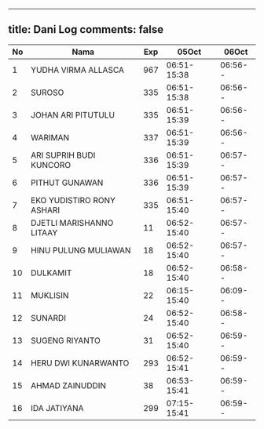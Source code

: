 
---
title: Dani Log
comments: false
---

| No | Nama | Exp | 05Oct | 06Oct |
|-----|-----|-----|-----|-----|
| 1 | YUDHA VIRMA ALLASCA  | 967 | 06:51-15:38 | 06:56-- |
| 2 | SUROSO  | 335 | 06:51-15:38 | 06:56-- |
| 3 | JOHAN ARI PITUTULU  | 335 | 06:51-15:39 | 06:56-- |
| 4 | WARIMAN  | 337 | 06:51-15:39 | 06:56-- |
| 5 | ARI SUPRIH BUDI KUNCORO  | 336 | 06:51-15:39 | 06:57-- |
| 6 | PITHUT GUNAWAN  | 336 | 06:51-15:39 | 06:57-- |
| 7 | EKO YUDISTIRO RONY ASHARI  | 335 | 06:51-15:40 | 06:57-- |
| 8 | DJETLI MARISHANNO LITAAY  | 11 | 06:52-15:40 | 06:57-- |
| 9 | HINU PULUNG MULIAWAN  | 18 | 06:52-15:40 | 06:57-- |
| 10 | DULKAMIT  | 18 | 06:52-15:40 | 06:58-- |
| 11 | MUKLISIN  | 22 | 06:15-15:40 | 06:09-- |
| 12 | SUNARDI  | 24 | 06:52-15:40 | 06:58-- |
| 13 | SUGENG RIYANTO  | 31 | 06:52-15:40 | 06:59-- |
| 14 | HERU DWI KUNARWANTO  | 293 | 06:52-15:41 | 06:59-- |
| 15 | AHMAD ZAINUDDIN  | 38 | 06:53-15:41 | 06:59-- |
| 16 | IDA JATIYANA  | 299 | 07:15-15:41 | 06:59-- |
